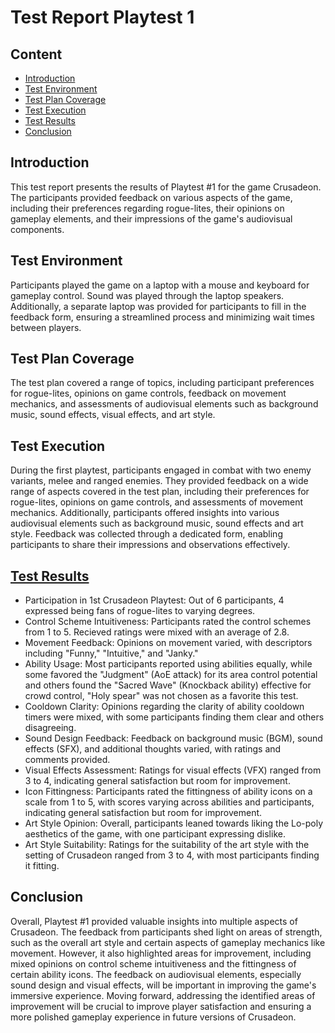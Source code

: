 # Test Report Playtest 1
## Content
- [Introduction](#introduction)
- [Test Environment](#test-environment)
- [Test Plan Coverage](#test-plan-coverage)
- [Test Execution](#test-execution)
- [Test Results](#test-results)
- [Conclusion](#conclusion)

## Introduction
This test report presents the results of Playtest #1 for the game Crusadeon. The participants provided feedback on various aspects of the game, including their preferences regarding rogue-lites, their opinions on gameplay elements, and their impressions of the game's audiovisual components.

## Test Environment
Participants played the game on a laptop with a mouse and keyboard for gameplay control. Sound was played through the laptop speakers. Additionally, a separate laptop was provided for participants to fill in the feedback form, ensuring a streamlined process and minimizing wait times between players.

## Test Plan Coverage
The test plan covered a range of topics, including participant preferences for rogue-lites, opinions on game controls, feedback on movement mechanics, and assessments of audiovisual elements such as background music, sound effects, visual effects, and art style.

## Test Execution
During the first playtest, participants engaged in combat with two enemy variants, melee and ranged enemies. They provided feedback on a wide range of aspects covered in the test plan, including their preferences for rogue-lites, opinions on game controls, and assessments of movement mechanics. Additionally, participants offered insights into various audiovisual elements such as background music, sound effects and art style. Feedback was collected through a dedicated form, enabling participants to share their impressions and observations effectively.

## [Test Results](./1.%20First%20Playtest%20Results.md)
- Participation in 1st Crusadeon Playtest: Out of 6 participants, 4 expressed being fans of rogue-lites to varying degrees.
- Control Scheme Intuitiveness: Participants rated the control schemes from 1 to 5. Recieved ratings were mixed with an average of 2.8.
- Movement Feedback: Opinions on movement varied, with descriptors including "Funny," "Intuitive," and "Janky."
- Ability Usage: Most participants reported using abilities equally, while some favored the "Judgment" (AoE attack) for its area control potential and others found the "Sacred Wave" (Knockback ability) effective for crowd control, "Holy spear" was not chosen as a favorite this test.
- Cooldown Clarity: Opinions regarding the clarity of ability cooldown timers were mixed, with some participants finding them clear and others disagreeing.
- Sound Design Feedback: Feedback on background music (BGM), sound effects (SFX), and additional thoughts varied, with ratings and comments provided.
- Visual Effects Assessment: Ratings for visual effects (VFX) ranged from 3 to 4, indicating general satisfaction but room for improvement.
- Icon Fittingness: Participants rated the fittingness of ability icons on a scale from 1 to 5, with scores varying across abilities and participants, indicating general satisfaction but room for improvement.
- Art Style Opinion: Overall, participants leaned towards liking the Lo-poly aesthetics of the game, with one participant expressing dislike.
- Art Style Suitability: Ratings for the suitability of the art style with the setting of Crusadeon ranged from 3 to 4, with most participants finding it fitting.

## Conclusion
Overall, Playtest #1 provided valuable insights into multiple aspects of Crusadeon. The feedback from participants shed light on areas of strength, such as the overall art style and certain aspects of gameplay mechanics like movement. However, it also highlighted areas for improvement, including mixed opinions on control scheme intuitiveness and the fittingness of certain ability icons. The feedback on audiovisual elements, especially sound design and visual effects, will be important in improving the game's immersive experience. Moving forward, addressing the identified areas of improvement will be crucial to improve player satisfaction and ensuring a more polished gameplay experience in future versions of Crusadeon.



